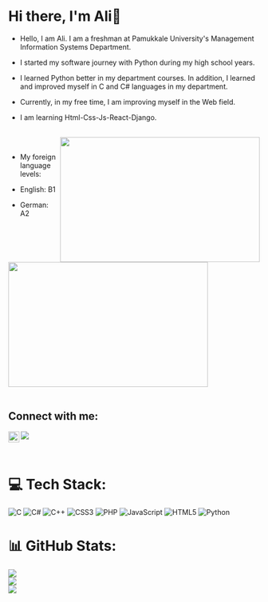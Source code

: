 # Hi there, I'm Ali👋

* Hello, I am Ali. I am a freshman at Pamukkale University's Management Information Systems Department.


* I started my software journey with Python during my high school years. 

* I learned Python better in my department courses. In addition, I learned and improved myself in C and C# languages ​​in my department.

* Currently, in my free time, I am improving myself in the Web field.
* I am learning Html-Css-Js-React-Django.
<br>
<img src="https://i.giphy.com/media/2IudUHdI075HL02Pkk/giphy.webp"  width="400" height="250" align="right" >
<br>

* My foreign language levels:

* English: B1
* German: A2

<br>

<img src="https://media4.giphy.com/media/v1.Y2lkPTc5MGI3NjExMmEzMzc3ZTNiZjY2MWI1MjJmMGY3OTM3NGRkNjc5ZTUzNjUyZGNlZSZjdD1n/2wgWwdQ05dAg64Dil6/giphy.gif"  width="400" height="250"  >




<br>
<br>

## Connect with me:

[![](https://visitcount.itsvg.in/api?id=alisuntur&icon=0&color=0)](https://visitcount.itsvg.in)
[<img  width="22" src="https://unpkg.com/simple-icons@v4/icons/linkedin.svg" align="left" />][linkedin]

[linkedin]: https://www.linkedin.com/in/alisuntur 

<br> 


# 💻 Tech Stack:
![C](https://img.shields.io/badge/c-%2300599C.svg?style=for-the-badge&logo=c&logoColor=white) ![C#](https://img.shields.io/badge/c%23-%23239120.svg?style=for-the-badge&logo=c-sharp&logoColor=white) ![C++](https://img.shields.io/badge/c++-%2300599C.svg?style=for-the-badge&logo=c%2B%2B&logoColor=white) ![CSS3](https://img.shields.io/badge/css3-%231572B6.svg?style=for-the-badge&logo=css3&logoColor=white) ![PHP](https://img.shields.io/badge/php-%23777BB4.svg?style=for-the-badge&logo=php&logoColor=white) ![JavaScript](https://img.shields.io/badge/javascript-%23323330.svg?style=for-the-badge&logo=javascript&logoColor=%23F7DF1E) ![HTML5](https://img.shields.io/badge/html5-%23E34F26.svg?style=for-the-badge&logo=html5&logoColor=white) ![Python](https://img.shields.io/badge/python-3670A0?style=for-the-badge&logo=python&logoColor=ffdd54)
# 📊 GitHub Stats:
![](https://github-readme-stats.vercel.app/api?username=alisuntur&theme=algolia&hide_border=false&include_all_commits=true&count_private=true)<br/>
![](https://github-readme-streak-stats.herokuapp.com/?user=alisuntur&theme=algolia&hide_border=false)<br/>
![](https://github-readme-stats.vercel.app/api/top-langs/?username=alisuntur&theme=algolia&hide_border=false&include_all_commits=true&count_private=true&layout=compact)





